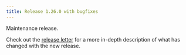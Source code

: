 ```yaml
---
title: Release 1.26.0 with bugfixes
---
```


Maintenance release.

Check out the [release letter](/docs/releases/release-1.26.0/index.html) for a more in-depth description of what has changed with the new release.
